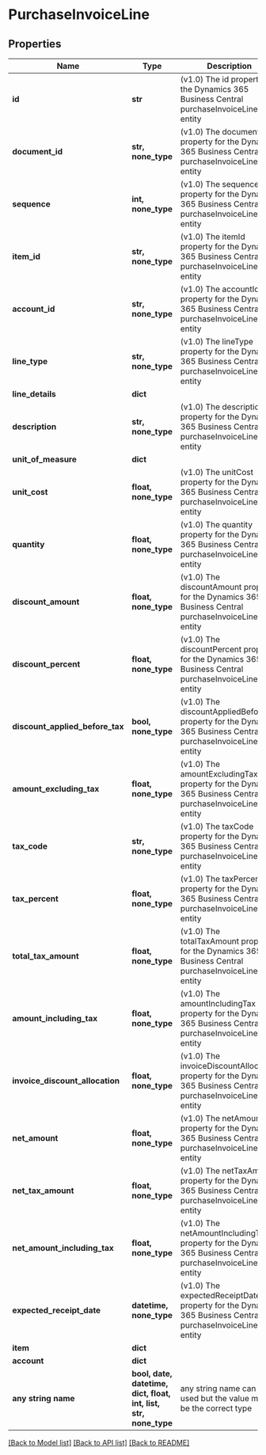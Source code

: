 # PurchaseInvoiceLine


## Properties
Name | Type | Description | Notes
------------ | ------------- | ------------- | -------------
**id** | **str** | (v1.0) The id property for the Dynamics 365 Business Central purchaseInvoiceLine entity | [optional] 
**document_id** | **str, none_type** | (v1.0) The documentId property for the Dynamics 365 Business Central purchaseInvoiceLine entity | [optional] 
**sequence** | **int, none_type** | (v1.0) The sequence property for the Dynamics 365 Business Central purchaseInvoiceLine entity | [optional] 
**item_id** | **str, none_type** | (v1.0) The itemId property for the Dynamics 365 Business Central purchaseInvoiceLine entity | [optional] 
**account_id** | **str, none_type** | (v1.0) The accountId property for the Dynamics 365 Business Central purchaseInvoiceLine entity | [optional] 
**line_type** | **str, none_type** | (v1.0) The lineType property for the Dynamics 365 Business Central purchaseInvoiceLine entity | [optional] 
**line_details** | **dict** |  | [optional] 
**description** | **str, none_type** | (v1.0) The description property for the Dynamics 365 Business Central purchaseInvoiceLine entity | [optional] 
**unit_of_measure** | **dict** |  | [optional] 
**unit_cost** | **float, none_type** | (v1.0) The unitCost property for the Dynamics 365 Business Central purchaseInvoiceLine entity | [optional] 
**quantity** | **float, none_type** | (v1.0) The quantity property for the Dynamics 365 Business Central purchaseInvoiceLine entity | [optional] 
**discount_amount** | **float, none_type** | (v1.0) The discountAmount property for the Dynamics 365 Business Central purchaseInvoiceLine entity | [optional] 
**discount_percent** | **float, none_type** | (v1.0) The discountPercent property for the Dynamics 365 Business Central purchaseInvoiceLine entity | [optional] 
**discount_applied_before_tax** | **bool, none_type** | (v1.0) The discountAppliedBeforeTax property for the Dynamics 365 Business Central purchaseInvoiceLine entity | [optional] 
**amount_excluding_tax** | **float, none_type** | (v1.0) The amountExcludingTax property for the Dynamics 365 Business Central purchaseInvoiceLine entity | [optional] 
**tax_code** | **str, none_type** | (v1.0) The taxCode property for the Dynamics 365 Business Central purchaseInvoiceLine entity | [optional] 
**tax_percent** | **float, none_type** | (v1.0) The taxPercent property for the Dynamics 365 Business Central purchaseInvoiceLine entity | [optional] 
**total_tax_amount** | **float, none_type** | (v1.0) The totalTaxAmount property for the Dynamics 365 Business Central purchaseInvoiceLine entity | [optional] 
**amount_including_tax** | **float, none_type** | (v1.0) The amountIncludingTax property for the Dynamics 365 Business Central purchaseInvoiceLine entity | [optional] 
**invoice_discount_allocation** | **float, none_type** | (v1.0) The invoiceDiscountAllocation property for the Dynamics 365 Business Central purchaseInvoiceLine entity | [optional] 
**net_amount** | **float, none_type** | (v1.0) The netAmount property for the Dynamics 365 Business Central purchaseInvoiceLine entity | [optional] 
**net_tax_amount** | **float, none_type** | (v1.0) The netTaxAmount property for the Dynamics 365 Business Central purchaseInvoiceLine entity | [optional] 
**net_amount_including_tax** | **float, none_type** | (v1.0) The netAmountIncludingTax property for the Dynamics 365 Business Central purchaseInvoiceLine entity | [optional] 
**expected_receipt_date** | **datetime, none_type** | (v1.0) The expectedReceiptDate property for the Dynamics 365 Business Central purchaseInvoiceLine entity | [optional] 
**item** | **dict** |  | [optional] 
**account** | **dict** |  | [optional] 
**any string name** | **bool, date, datetime, dict, float, int, list, str, none_type** | any string name can be used but the value must be the correct type | [optional]

[[Back to Model list]](../README.md#documentation-for-models) [[Back to API list]](../README.md#documentation-for-api-endpoints) [[Back to README]](../README.md)



